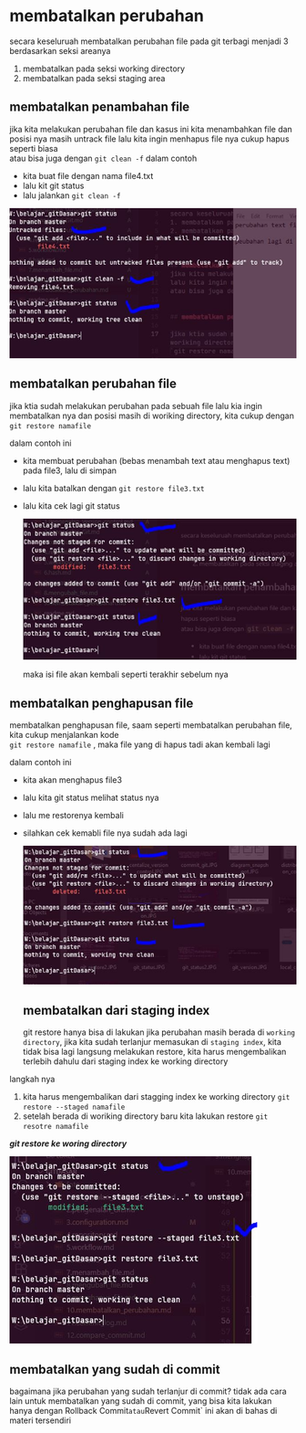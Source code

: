 # membatalkan perubahan

secara keseluruah membatalkan perubahan file pada git terbagi menjadi 3 berdasarkan seksi areanya
1. membatalkan pada seksi working directory
2. membatalkan pada seksi staging area



## membatalkan penambahan file
jika kita melakukan perubahan file dan kasus ini kita menambahkan file dan posisi nya masih untrack file
lalu kita ingin menhapus file nya cukup hapus seperti biasa  
atau bisa juga dengan `git clean -f`
dalam contoh 
- kita buat file dengan nama file4.txt
- lalu kit git status
- lalu jalankan `git clean -f`  
  
![git clean -f](./foto/git_clean.JPG)  


## membatalkan perubahan file

jika ktia sudah melakukan perubahan pada sebuah file lalu kia ingin membatalkan nya dan posisi masih di woriking directory, kita cukup dengan   
`git restore namafile`

dalam contoh ini 
- kita membuat perubahan (bebas menambah text atau menghapus text) pada file3, lalu di simpan
- lalu kita batalkan dengan `git restore file3.txt`
- lalu kita cek lagi git status
  
  ![git restore](./foto/git_restore.JPG)  

  maka isi file akan kembali seperti terakhir sebelum nya



## membatalkan penghapusan file

membatalkan penghapusan file, saam seperti membatalkan perubahan file, kita cukup menjalankan kode  
`git restore namafile` , maka file yang di hapus tadi akan kembali lagi

dalam contoh ini 
- kita akan menghapus file3
- lalu kita git status melihat status nya
- lalu me restorenya kembali
- silahkan cek kemabli file nya sudah ada lagi
  
  ![git restore 2](./foto/git_restore2.JPG)


  ## membatalkan dari staging index
  git restore hanya bisa di lakukan jika perubahan masih berada di `working directory`, jika kita sudah terlanjur memasukan di `staging index`, kita tidak bisa lagi langsung melakukan restore, kita harus mengembalikan terlebih dahulu dari staging index ke working directory  
 
 langkah nya 
1. kita harus mengembalikan dari stagging index ke working directory
    `git restore --staged namafile`
2. setelah berada di woriking directory baru kita lakukan restore 
    `git resotre namafile`  
    
    
***git restore ke woring directory***  

![git restore staged](./foto/git_restore_staged.JPG)
  


## membatalkan yang sudah di commit

bagaimana jika perubahan yang sudah terlanjur di commit?
tidak ada cara lain untuk membatalkan yang sudah di commit,
yang bisa kita lakukan hanya dengan   Rollback Commit` atau `Revert Commit`
ini akan di bahas di materi tersendiri